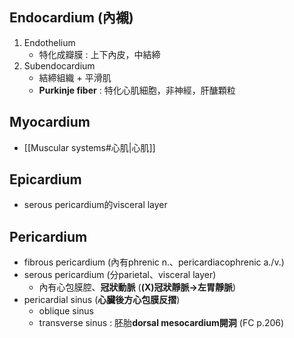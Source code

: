 ## Endocardium (內襯)
1. Endothelium
	- 特化成瓣膜 : 上下內皮，中結締
2. Subendocardium
	- 結締組織 + 平滑肌
	- **Purkinje fiber** : 特化心肌細胞，非神經，肝醣顆粒
## Myocardium
- [[Muscular systems#心肌|心肌]]
## Epicardium
- serous pericardium的visceral layer
## Pericardium
- fibrous pericardium (內有phrenic n.、pericardiacophrenic a./v.)
- serous pericardium (分parietal、visceral layer)
	- 內有心包膜腔、**冠狀動脈** (**(X)冠狀靜脈->左胃靜脈**)
- pericardial sinus (**心臟後方心包膜反摺**)
	- oblique sinus
	- transverse sinus : 胚胎**dorsal mesocardium開洞** (FC p.206)
